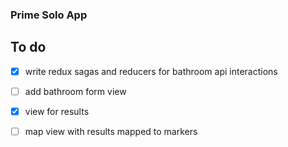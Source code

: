 ### Prime Solo App

## To do

- [X] write redux sagas and reducers for bathroom api interactions

- [ ] add bathroom form view

- [X] view for results

- [ ] map view with results mapped to markers